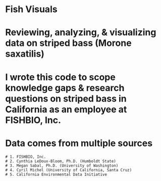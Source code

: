 # Fish Visuals
  # Reviewing, analyzing, & visualizing data on striped bass (Morone saxatilis)
  
  # I wrote this code to scope knowledge gaps & research questions on striped bass in California as an employee at FISHBIO, Inc.
  
  # Data comes from multiple sources
    # 1. FISHBIO, Inc.
    # 2. Cynthia LeDoux-Bloom, Ph.D. (Humboldt State)
    # 3. Megan Sabal, Ph.D. (University of Washington)
    # 4. Cyril Michel (University of California, Santa Cruz)
    # 5. California Environmental Data Initiative
